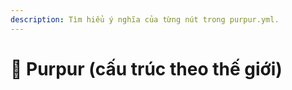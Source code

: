 ```yaml
---
description: Tìm hiểu ý nghĩa của từng nút trong purpur.yml.
---
```


# 🦑 Purpur (cấu trúc theo thế giới)
